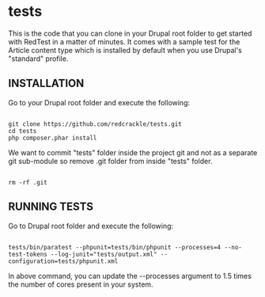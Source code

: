 # tests
This is the code that you can clone in your Drupal root folder to get started with RedTest in a matter of minutes. It comes with a sample test for the Article content type which is installed by default when you use Drupal's "standard" profile.

## INSTALLATION

Go to your Drupal root folder and execute the following:

<pre><code>
git clone https://github.com/redcrackle/tests.git
cd tests
php composer.phar install
</code></pre>

We want to commit "tests" folder inside the project git and not as a separate git sub-module so remove .git folder from inside "tests" folder.

<pre><code>
rm -rf .git</code>
</pre>

## RUNNING TESTS

Go to Drupal root folder and execute the following:

<pre><code>
tests/bin/paratest --phpunit=tests/bin/phpunit --processes=4 --no-test-tokens --log-junit="tests/output.xml" --configuration=tests/phpunit.xml
</code></pre>

In above command, you can update the --processes argument to 1.5 times the number of cores present in your system.
